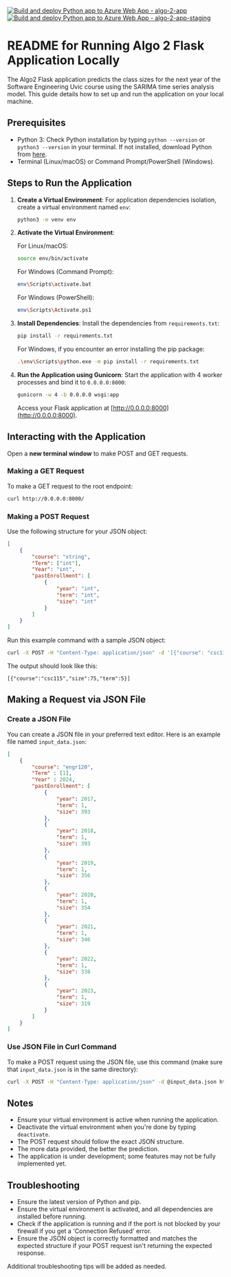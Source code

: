 [![Build and deploy Python app to Azure Web App - algo-2-app](https://github.com/SENG499-COMPANY4/Algorithm-2/actions/workflows/master_algo-2-app.yml/badge.svg?branch=master)](https://github.com/SENG499-COMPANY4/Algorithm-2/actions/workflows/master_algo-2-app.yml)
[![Build and deploy Python app to Azure Web App - algo-2-app-staging](https://github.com/SENG499-COMPANY4/Algorithm-2/actions/workflows/staging_algo-2-app-staging.yml/badge.svg?branch=staging)](https://github.com/SENG499-COMPANY4/Algorithm-2/actions/workflows/staging_algo-2-app-staging.yml)

# README for Running Algo 2 Flask Application Locally

The Algo2 Flask application predicts the class sizes for the next year of the Software Engineering Uvic course using the SARIMA time series analysis model. This guide details how to set up and run the application on your local machine.

## Prerequisites

- Python 3: Check Python installation by typing `python --version` or `python3 --version` in your terminal. If not installed, download Python from [here](https://www.python.org/downloads/).
- Terminal (Linux/macOS) or Command Prompt/PowerShell (Windows).

## Steps to Run the Application

1. **Create a Virtual Environment**: For application dependencies isolation, create a virtual environment named `env`:

   ```sh
   python3 -m venv env
   ```

2. **Activate the Virtual Environment**:

   For Linux/macOS:

   ```sh
   source env/bin/activate
   ```

   For Windows (Command Prompt):

   ```sh
   env\Scripts\activate.bat
   ```

   For Windows (PowerShell):

   ```sh
   env\Scripts\Activate.ps1
   ```

3. **Install Dependencies**: Install the dependencies from `requirements.txt`:

   ```sh
   pip install -r requirements.txt
   ```

   For Windows, if you encounter an error installing the pip package:

   ```sh
   .\env\Scripts\python.exe -m pip install -r requirements.txt
   ```

4. **Run the Application using Gunicorn**: Start the application with 4 worker processes and bind it to `0.0.0.0:8000`:

   ```sh
   gunicorn -w 4 -b 0.0.0.0 wsgi:app
   ```

   Access your Flask application at [http://0.0.0.0:8000](http://0.0.0.0:8000).

## Interacting with the Application

Open a **new terminal window** to make POST and GET requests.

### Making a GET Request

To make a GET request to the root endpoint:

```sh
curl http://0.0.0.0:8000/
```

### Making a POST Request

Use the following structure for your JSON object:

```json
[
    {
        "course": "string",
        "Term": ["int"],
        "Year": "int",
        "pastEnrollment": [
            {
                "year": "int",
                "term": "int",
                "size": "int"
            }
        ]
    }
]
```

Run this example command with a sample JSON object:

```sh
curl -X POST -H "Content-Type: application/json" -d '[{"course": "csc115", "Term" : [5],"Year" : 2024, "pastEnrollment": [{"year": 2017,"term": 5,"size": 75}]}]' http://0.0.0.0:8000/predict_class_sizes
```

The output should look like this:

```
[{"course":"csc115","size":75,"term":5}]
```

## Making a Request via JSON File

### Create a JSON File

You can create a JSON file in your preferred text editor. Here is an example file named `input_data.json`:

```json
[
    {
        "course": "engr120",
        "Term" : [1],
        "Year" : 2024,
        "pastEnrollment": [
            {
                "year": 2017,
                "term": 1,
                "size": 393
            },
            {
                "year": 2018,
                "term": 1,
                "size": 393
            },
            {
                "year": 2019,
                "term": 1,
                "size": 356
            },
            {
                "year": 2020,
                "term": 1,
                "size": 354
            },
            {
                "year": 2021,
                "term": 1,
                "size": 346
            },
            {
                "year": 2022,
                "term": 1,
                "size": 338
            },
            {
                "year": 2023,
                "term": 1,
                "size": 319
            }
        ]
    }
]
```

### Use JSON File in Curl Command

To make a POST request using the JSON file, use this command (make sure that `input_data.json` is in the same directory):

```sh
curl -X POST -H "Content-Type: application/json" -d @input_data.json http://0.0.0.0:8000/predict_class_sizes
```

## Notes

- Ensure your virtual environment is active when running the application.
- Deactivate the virtual environment when you're done by typing `deactivate`.
- The POST request should follow the exact JSON structure.
- The more data provided, the better the prediction.
- The application is under development; some features may not be fully implemented yet.

## Troubleshooting

- Ensure the latest version of Python and pip.
- Ensure the virtual environment is activated, and all dependencies are installed before running.
- Check if the application is running and if the port is not blocked by your firewall if you get a 'Connection Refused' error.
- Ensure the JSON object is correctly formatted and matches the expected structure if your POST request isn't returning the expected response.

Additional troubleshooting tips will be added as needed.

